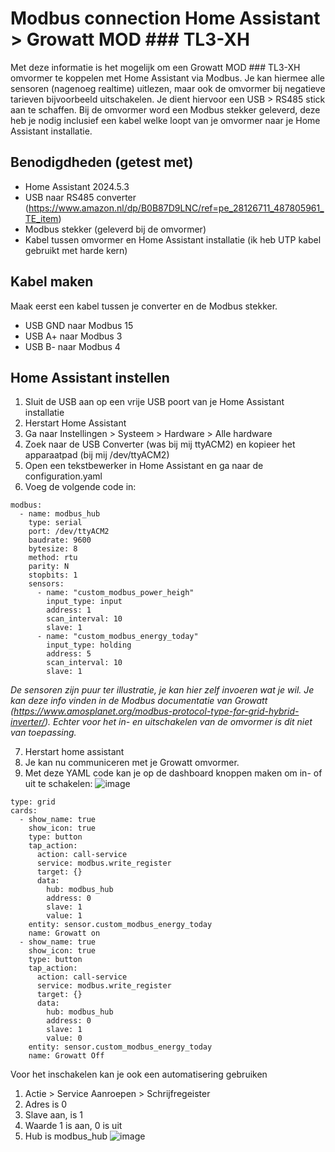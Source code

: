 # Modbus connection Home Assistant > Growatt MOD ### TL3-XH
Met deze informatie is het mogelijk om een Growatt MOD ### TL3-XH omvormer te koppelen met Home Assistant via Modbus. Je kan hiermee alle sensoren (nagenoeg realtime) uitlezen, maar ook de omvormer bij negatieve tarieven bijvoorbeeld uitschakelen. Je dient hiervoor een USB > RS485 stick aan te schaffen. Bij de omvormer word een Modbus stekker geleverd, deze heb je nodig inclusief een kabel welke loopt van je omvormer naar je Home Assistant installatie.

## Benodigdheden (getest met)
- Home Assistant 2024.5.3
- USB naar RS485 converter (https://www.amazon.nl/dp/B0B87D9LNC/ref=pe_28126711_487805961_TE_item)
- Modbus stekker (geleverd bij de omvormer)
- Kabel tussen omvormer en Home Assistant installatie (ik heb UTP kabel gebruikt met harde kern)

## Kabel maken
Maak eerst een kabel tussen je converter en de Modbus stekker.
- USB GND naar Modbus 15
- USB A+ naar Modbus 3
- USB B- naar Modbus 4

## Home Assistant instellen
1. Sluit de USB aan op een vrije USB poort van je Home Assistant installatie
2. Herstart Home Assistant
3. Ga naar Instellingen >  Systeem > Hardware > Alle hardware
4. Zoek naar de USB Converter (was bij mij ttyACM2) en kopieer het apparaatpad (bij mij /dev/ttyACM2)
5. Open een tekstbewerker in Home Assistant en ga naar de configuration.yaml
6. Voeg de volgende code in:

```
modbus:
  - name: modbus_hub
    type: serial
    port: /dev/ttyACM2
    baudrate: 9600
    bytesize: 8
    method: rtu
    parity: N
    stopbits: 1
    sensors:
      - name: "custom_modbus_power_heigh"
        input_type: input
        address: 1
        scan_interval: 10
        slave: 1
      - name: "custom_modbus_energy_today"
        input_type: holding
        address: 5
        scan_interval: 10
        slave: 1
```

_De sensoren zijn puur ter illustratie, je kan hier zelf invoeren wat je wil. Je kan deze info vinden in de Modbus documentatie van Growatt (https://www.amosplanet.org/modbus-protocol-type-for-grid-hybrid-inverter/). Echter voor het in- en uitschakelen van de omvormer is dit niet van toepassing._

7. Herstart home assistant
8. Je kan nu communiceren met je Growatt omvormer.
9. Met deze YAML code kan je op de dashboard knoppen maken om in- of uit te schakelen:
![image](https://github.com/martijntenpas/growatt-tl3-xh/assets/84871327/2e324d04-f251-4f96-9671-097643c4989f)
```
type: grid
cards:
  - show_name: true
    show_icon: true
    type: button
    tap_action:
      action: call-service
      service: modbus.write_register
      target: {}
      data:
        hub: modbus_hub
        address: 0
        slave: 1
        value: 1
    entity: sensor.custom_modbus_energy_today
    name: Growatt on
  - show_name: true
    show_icon: true
    type: button
    tap_action:
      action: call-service
      service: modbus.write_register
      target: {}
      data:
        hub: modbus_hub
        address: 0
        slave: 1
        value: 0
    entity: sensor.custom_modbus_energy_today
    name: Growatt Off
```

Voor het inschakelen kan je ook een automatisering gebruiken
1. Actie > Service Aanroepen > Schrijfregeister
2. Adres is 0
3. Slave aan, is 1
4. Waarde 1 is aan, 0 is uit
5. Hub is modbus_hub
![image](https://github.com/martijntenpas/growatt-tl3-xh/assets/84871327/46dbf34d-0dc3-4ae0-98ee-ccb7139d5b87)


